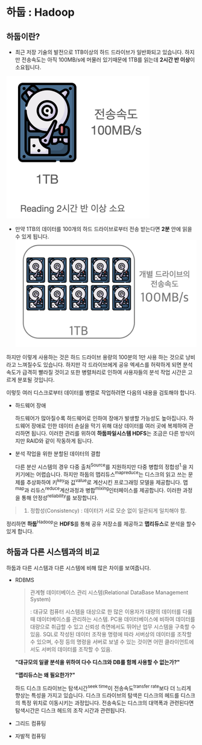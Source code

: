 # 하둡 : Hadoop



## 하둡이란?

* 최근 저장 기술의 발전으로 1TB이상의 하드 드라이브가 일반화되고 있습니다. 하지만 전송속도는 아직 100MB/s에 머물러 있기때문에 1TB를 읽는데 **2시간 반 이상**이 소요됩니다.

<img src="1_hadoop.assets/image-20230214121917492.png" alt="image-20230214121917492" style="zoom: 50%;" />

* 만약 1TB의 데이터를 100개의 하드 드라이브로부터 전송 받는다면 **2분** 안에 읽을 수 있게 됩니다.
  <img src="1_hadoop.assets/image-20230214135040464.png" alt="image-20230214135040464" style="zoom:50%;" />

하지만 이렇게 사용하는 것은 하드 드라이브 용량의 100분의 1만 사용 하는 것으로 낭비라고 느껴질수도 있습니다. 하지만 각 드라이브에게 공유 엑세스를 허락하게 되면 분석 속도가 급격히 빨라질 것이고 또한 병렬처리로 인하여 사용자들의 분석 작업 시간은 고르게 분포될 것입니다.

이렇듯 여러 디스크로부터 데이터를 병렬로 작업하려면 다음의 내용을 검토해야 합니다.

* 하드웨어 장애

  하드웨어가 많아질수록 하드웨어로 인하여 장애가 발생할 가능성도 높아집니다. 하드웨어 장애로 인한 데이터 손실을 막기 위해 대상 데이터를 여러 곳에 복제하여 관리하면 됩니다. 이러한 관리를 위하여 **하둡파일시스템 HDFS**는 조금은 다른 방식이지만 RAID와 같이 작동하게 됩니다.

* 분석 작업을 위한 분할된 데이터의 결합

  다른 분산 시스템의 경우 다중 출처<sup>Source</sup>를 지원하지만 다중 병합의 정합성<sup>1.</sup>을 지키기에는 어렵습니다. 하지만 하둡의 맵리듀스<sup>mapreduce</sup>는 디스크의 읽고 쓰는 문제를 추상화하여 키<sup>key</sup>와 값<sup>value</sup>로 계산시킨 프로그래밍 모델을 제공합니다. 맵<sup>map</sup>과 리듀스<sup>reduce</sup>계산과정과  병합<sup>mixing</sup>인터페이스를 제공합니다. 이러한 과정을 통해 안정성<sup>reliability</sup>를 보장합니다.

> 1) 정합성(Consistency) : 데이터가 서로 모순 없이 일관되게 일치해야 함.

정리하면 **하둡**<sup>Hadoop</sup>은 **HDFS**를 통해 공유 저장소를 제공하고 **맵리듀스**로 분석을 할수 있게 합니다.

## 하둡과 다른 시스템과의 비교

하둡과 다른 시스템과 다른 시스템에 비해 많은 차이를 보여줍니다.

* RDBMS

  > 관계형 데이터베이스 관리 시스템(Relational DataBase Management System)
  >
  > : 대규모 컴퓨터 시스템을 대상으로 한 많은 이용자가 대량의 데이터를 다룰 때 데이터베이스를 관리하는 시스템. PC용 데이터베이스에 비하여 데이터를 대량으로 취급할 수 있고 신뢰성 측면에서도 뛰어난 업무 시스템을 구축할 수 있음. SQL로 작성된 데이터 조작용 명령에 따라 서버상의 데이터를 조작할 수 있으며, 수정 등의 명령을 서버로 보낼 수 있는 것이면 어떤 클라이언트에서도 서버의 데이터를 조작할 수 있음.

  **"대규모의 일괄 분석을 위하여 다수 디스크와 DB를 함께 사용할 수 없는가?"**

  **"맵리듀스는 왜 필요한가?"**

  하드 디스크 드라이브는 탐색시간<sup>seek time</sup>이 전송속도<sup>transfer rate</sup>보다 더 느리게 향상는 특성을 가지고 있습니다. 디스크 드라이브의 탐색은 디스크의 헤드를 디스크의 특정 위치로 이동시키는 과정입니다. 전송속도는 디스크의 대역폭과 관련된다면 탐색시간은 디스크 헤드의 조작 시간과 관련됩니다.

  

* 그리드 컴퓨팅

* 자발적 컴퓨팅

  